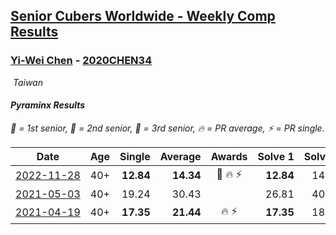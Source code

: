 <style>table {white-space: nowrap;}</style>
<link rel="stylesheet" type="text/css" href="/scw-comp/css/flags.css" />

## [Senior Cubers Worldwide - Weekly Comp Results](/scw-comp/results/)
### [Yi-Wei Chen](README.md) - [2020CHEN34](https://www.worldcubeassociation.org/persons/2020CHEN34?event=pyram)

<i class="flag flag-TW" />&nbsp;Taiwan

#### Pyraminx Results

<span style="white-space: nowrap;">🥇 = 1st senior</span>, <span style="white-space: nowrap;">🥈 = 2nd senior</span>, <span style="white-space: nowrap;">🥉 = 3rd senior</span>, <span style="white-space: nowrap;">🔥 = PR average</span>, <span style="white-space: nowrap;">⚡ = PR single</span>.

| Date | Age | Single | Average | Awards | Solve 1 | Solve 2 | Solve 3 | Solve 4 | Solve 5 | Video |
| :--: | :--: | --: | --: | :--: | --: | --: | --: | --: | --: | :-- |
| [2022-11-28](../../results/2022-11-28/pyram.md) | 40+ | **12.84** | **14.34** | 🥈 🔥 ⚡ | **12.84** | 14.38 | 18.51 | 14.54 | 14.10 | [Desktop](https://www.facebook.com/events/1804728823229042/permalink/1814229285612329) / [Mobile](https://m.facebook.com/events/1804728823229042?view=permalink&id=1814229285612329) |
| [2021-05-03](../../results/2021-05-03/pyram.md) | 40+ | 19.24 | 30.43 |  | 26.81 | 40.67 | 24.81 | 19.24 | 39.66 | [Desktop](https://www.facebook.com/events/1091923434665777/permalink/1092481481276639) / [Mobile](https://m.facebook.com/events/1091923434665777?view=permalink&id=1092481481276639) |
| [2021-04-19](../../results/2021-04-19/pyram.md) | 40+ | **17.35** | **21.44** | 🔥 ⚡ | **17.35** | 18.88 | 27.98 | 17.47 | 32.67 | [Desktop](https://www.facebook.com/events/455121419077355/permalink/461695675086596) / [Mobile](https://m.facebook.com/events/455121419077355?view=permalink&id=461695675086596) |


<!-- Global site tag (gtag.js) - Google Analytics -->
<script async src="https://www.googletagmanager.com/gtag/js?id=UA-86348435-3"></script>
<script>window.dataLayer = window.dataLayer || []; function gtag() {dataLayer.push(arguments);} gtag('js', new Date()); gtag('config', 'UA-86348435-3');</script>
